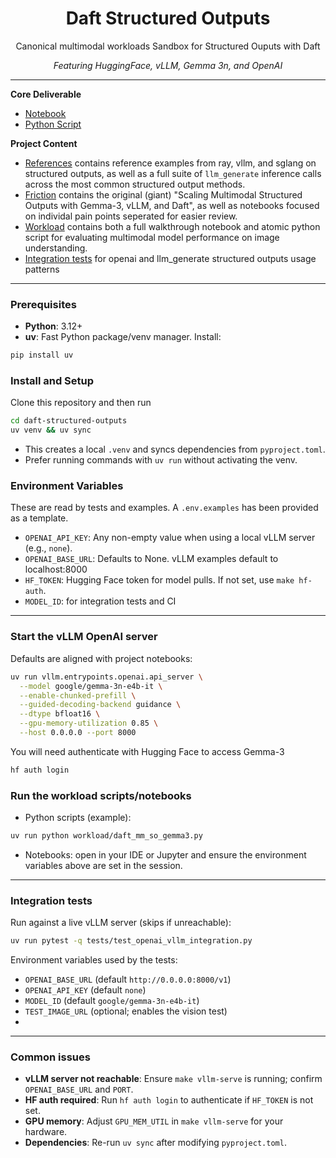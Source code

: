 <div align="center">

# Daft Structured Outputs 

Canonical multimodal workloads Sandbox for Structured Ouputs with Daft

<i> Featuring HuggingFace, vLLM, Gemma 3n, and OpenAI </i>

</div>

---

**Core Deliverable**
- [Notebook](/workload/Daft_Canonical_Workload_Gemma3_vLLM.ipynb)
- [Python Script](/workload/structured_outputs_workload.py)

**Project Content**
  - [References](/references) contains reference examples from ray, vllm, and sglang on structured outputs, as well as a full suite of `llm_generate` inference calls across the most common structured output methods.
  - [Friction](/friction) contains the original (giant) "Scaling Multimodal Structured Outputs with Gemma-3, vLLM, and Daft", as well as notebooks focused on individal pain points seperated for easier review.
  - [Workload](/workload) contains both a full walkthrough notebook and atomic python script for evaluating multimodal model performance on image understanding.
  - [Integration tests](/tests) for openai and llm_generate structured outputs usage patterns

---

### Prerequisites
- **Python**: 3.12+
- **uv**: Fast Python package/venv manager. Install:
```bash
pip install uv
```

### Install and Setup
Clone this repository and then run 
```bash
cd daft-structured-outputs
uv venv && uv sync
```
- This creates a local `.venv` and syncs dependencies from `pyproject.toml`. 
- Prefer running commands with `uv run` without activating the venv.

### Environment Variables
These are read by tests and examples. A `.env.examples` has been provided as a template. 
- `OPENAI_API_KEY`: Any non-empty value when using a local vLLM server (e.g., `none`).
- `OPENAI_BASE_URL`: Defaults to None. vLLM examples default to localhost:8000 
- `HF_TOKEN`: Hugging Face token for model pulls. If not set, use `make hf-auth`.
- `MODEL_ID`: for integration tests and CI

---

### Start the vLLM OpenAI server
Defaults are aligned with project notebooks:

```bash
uv run vllm.entrypoints.openai.api_server \
  --model google/gemma-3n-e4b-it \
  --enable-chunked-prefill \
  --guided-decoding-backend guidance \
  --dtype bfloat16 \
  --gpu-memory-utilization 0.85 \
  --host 0.0.0.0 --port 8000
```

You will need authenticate with Hugging Face to access Gemma-3
```bash
hf auth login
```

### Run the workload scripts/notebooks
- Python scripts (example):
```bash
uv run python workload/daft_mm_so_gemma3.py
```
- Notebooks: open in your IDE or Jupyter and ensure the environment variables above are set in the session.

---

### Integration tests
Run against a live vLLM server (skips if unreachable):
```bash
uv run pytest -q tests/test_openai_vllm_integration.py
```
Environment variables used by the tests:
- `OPENAI_BASE_URL` (default `http://0.0.0.0:8000/v1`)
- `OPENAI_API_KEY` (default `none`)
- `MODEL_ID` (default `google/gemma-3n-e4b-it`)
- `TEST_IMAGE_URL` (optional; enables the vision test)
- 

---

### Common issues
- **vLLM server not reachable**: Ensure `make vllm-serve` is running; confirm `OPENAI_BASE_URL` and `PORT`.
- **HF auth required**: Run `hf auth login` to authenticate if `HF_TOKEN` is not set.
- **GPU memory**: Adjust `GPU_MEM_UTIL` in `make vllm-serve` for your hardware.
- **Dependencies**: Re-run `uv sync` after modifying `pyproject.toml`.
